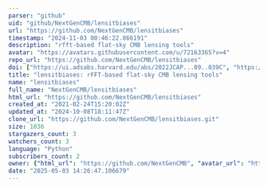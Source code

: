 ```yaml
---
parser: "github"
uid: "github/NextGenCMB/lensitbiases"
url: "https://github.com/NextGenCMB/lensitbiases"
timestamp: "2024-11-03 00:46:22.866191"
description: "rfft-based flat-sky CMB lensing tools"
avatar: "https://avatars.githubusercontent.com/u/72163365?v=4"
repo_url: "https://github.com/NextGenCMB/lensitbiases"
doi: ["https://ui.adsabs.harvard.edu/abs/2022JCAP...09..039C", "https://ui.adsabs.harvard.edu/abs/2024ascl.soft10010C/abstract"]
title: "lensitbiases: rFFT-based flat-sky CMB lensing tools"
name: "lensitbiases"
full_name: "NextGenCMB/lensitbiases"
html_url: "https://github.com/NextGenCMB/lensitbiases"
created_at: "2021-02-24T15:20:02Z"
updated_at: "2024-10-08T18:11:47Z"
clone_url: "https://github.com/NextGenCMB/lensitbiases.git"
size: 1036
stargazers_count: 3
watchers_count: 3
language: "Python"
subscribers_count: 2
owner: {"html_url": "https://github.com/NextGenCMB", "avatar_url": "https://avatars.githubusercontent.com/u/72163365?v=4", "login": "NextGenCMB", "type": "Organization"}
date: "2025-05-03 14:26:47.106679"
---
```

